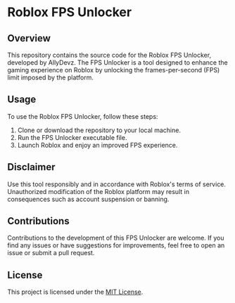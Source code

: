 # Roblox FPS Unlocker

## Overview
This repository contains the source code for the Roblox FPS Unlocker, developed by AllyDevz. The FPS Unlocker is a tool designed to enhance the gaming experience on Roblox by unlocking the frames-per-second (FPS) limit imposed by the platform.

## Usage
To use the Roblox FPS Unlocker, follow these steps:

1. Clone or download the repository to your local machine.
2. Run the FPS Unlocker executable file.
3. Launch Roblox and enjoy an improved FPS experience.

## Disclaimer
Use this tool responsibly and in accordance with Roblox's terms of service. Unauthorized modification of the Roblox platform may result in consequences such as account suspension or banning.

## Contributions
Contributions to the development of this FPS Unlocker are welcome. If you find any issues or have suggestions for improvements, feel free to open an issue or submit a pull request.

## License
This project is licensed under the [MIT License](LICENSE).
